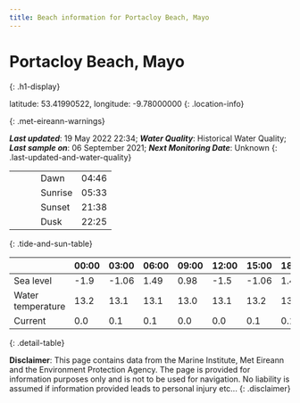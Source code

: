 ```yaml
---
title: Beach information for Portacloy Beach, Mayo
---
```

# Portacloy Beach, Mayo 
{: .h1-display}

latitude: 53.41990522, longitude: -9.78000000
{: .location-info}


{: .met-eireann-warnings}

___Last updated___: 19 May 2022 22:34; ___Water Quality___: Historical Water Quality;
___Last sample on___: 06 September 2021; ___Next Monitoring Date___: Unknown
{: .last-updated-and-water-quality}

|   |   |   |   |   |
|---|---|---|---|---|
|   |   |   | Dawn  | 04:46 |
|   |   |   | Sunrise  | 05:33 |
|   |   |   | Sunset  | 21:38 |
|   |   |   | Dusk  | 22:25 |
{: .tide-and-sun-table}

<div></div>

| | 00:00 | 03:00 | 06:00 | 09:00 | 12:00 | 15:00 | 18:00 | 21:00 |
|---|---|---|---|---|---|---|---|---|
| Sea level | -1.9 | -1.06 | 1.49 | 0.98| -1.5 | -1.06 | 1.46 | 1.32 |
| Water temperature | 13.2 | 13.1 | 13.1 | 13.0 | 13.1 | 13.2 | 13.2 | 13.2 |
| Current | 0.0 | 0.1 | 0.1 | 0.0 | 0.0| 0.1 | 0.1 | 0.0 |
{: .detail-table}

__Disclaimer__: This page contains data from the Marine Institute,
Met Eireann and the Environment Protection Agency. The page is provided for
information purposes only and is not to be used for navigation. No liability
is assumed if information provided leads to personal injury etc...
{: .disclaimer}